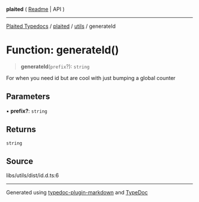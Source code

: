**plaited** ( [Readme](../../README.md) \| API )

***

[Plaited Typedocs](../../../modules.md) / [plaited](../../modules.md) / [utils](../README.md) / generateId

# Function: generateId()

> **generateId**(`prefix`?): `string`

For when you need id but are cool with just bumping a global counter

## Parameters

▪ **prefix?**: `string`

## Returns

`string`

## Source

libs/utils/dist/id.d.ts:6

***

Generated using [typedoc-plugin-markdown](https://www.npmjs.com/package/typedoc-plugin-markdown) and [TypeDoc](https://typedoc.org/)

